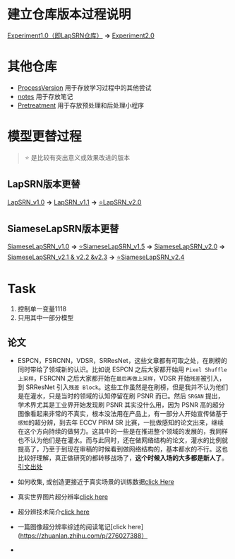 # 建立仓库版本过程说明
[Experiment1.0（即LapSRN仓库）](https://github.com/zhgqcn/GraduationProject/tree/master/LapSRN)  **→**  [Experiment2.0](https://github.com/zhgqcn/GraduationProject/tree/master/Experiment2.0)
# 其他仓库
- [ProcessVersion](https://github.com/zhgqcn/GraduationProject/tree/master/ProcessVersion) 用于存放学习过程中的其他尝试
- [notes](https://github.com/zhgqcn/GraduationProject/tree/master/notes)  用于存放笔记
- [Pretreatment](https://github.com/zhgqcn/GraduationProject/tree/master/Pretreatment) 用于存放预处理和后处理小程序
# 模型更替过程
> ⭐ 是比较有突出意义或效果改进的版本
## LapSRN版本更替
[LapSRN_v1.0](https://github.com/zhgqcn/GraduationProject/tree/master/LapSRN/LapSRN_HRW) **→**
[LapSRN_v1.1](https://github.com/zhgqcn/GraduationProject/tree/master/LapSRN/LapSRN_HRW_Adagrad) **→**
[⭐LapSRN_v2.0](https://github.com/zhgqcn/GraduationProject/tree/master/Experiment2.0/LapSRN_v2.0)

## SiameseLapSRN版本更替
[SiameseLapSRN_v1.0](https://github.com/zhgqcn/GraduationProject/tree/master/LapSRN/TwoChannels_LapSRN) **→**
[⭐SiameseLapSRN_v1.5](https://github.com/zhgqcn/GraduationProject/tree/master/LapSRN/Siamese%20LapSRN%20V1.5)  **→**
[SiameseLapSRN_v2.0](https://github.com/zhgqcn/GraduationProject/tree/master/LapSRN/SiameseLapSRN_v2)  **→**
[SiameseLapSRN_v2.1 & v2.2 &v2.3](https://github.com/zhgqcn/GraduationProject/tree/master/ProcessVersion/Siamese_v2.0_Series)  **→**
[⭐SiameseLapSRN_v2.4](https://github.com/zhgqcn/GraduationProject/tree/master/Experiment2.0/SiameseLapSRN_v2.4)



    
       
          
          
# Task 
1. 控制单一变量1118
2. 只用其中一部分模型


## 论文
- ESPCN，FSRCNN，VDSR，SRResNet，这些文章都有可取之处，在刷榜的同时带给了领域新的认识。比如说 ESPCN 之后大家都开始用 `Pixel Shuffle 上采样`，FSRCNN 之后大家都开始在`最后再做上采样`，VDSR 开始`残差`被引入，到 SRResNet 引入`残差 Block`。这些工作虽然是在刷榜，但是我并不认为他们是在灌水，只是当时的领域的认知停留在刷 PSNR 而已。然后 `SRGAN` 提出，学术界尤其是工业界开始发现刷 PSNR 其实没什么用，因为 PSNR 高的超分图像看起来非常的不真实，根本没法用在产品上，有一部分人开始宣传做基于`感知`的超分辨，到去年 ECCV PIRM SR 比赛，一批做感知的论文出来，继续在这个方向持续的做努力。这其中的一些是在推进整个领域的发展的，我同样也不认为他们是在灌水。而与此同时，还在做网络结构的论文，灌水的比例就提高了，乃至于到现在审稿的时候看到做网络结构的，基本都水的不行。这也比较好理解，真正做研究的都转移战场了，**这个时候入场的大多都是新人了**。[引文出处](https://www.zhihu.com/question/324809101/answer/705103991)

- 如何收集, 或创造更接近于真实场景的训练数据[click Here](https://www.zhihu.com/question/293828312/answer/788366046)

- 真实世界图片超分辨率[click here](https://zhuanlan.zhihu.com/p/281201244)

- 超分辨技术简介[click here](https://zhuanlan.zhihu.com/p/263008440)

- 一篇图像超分辨率综述的阅读笔记[click here](https://zhuanlan.zhihu.com/p/276027388）

- 

